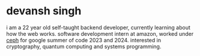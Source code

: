 # devansh singh

i am a 22 year old self-taught backend developer, currently learning about how the web works. software development intern at amazon, worked under [ceph](https://github.com/ceph) for google summer of code 2023 and 2024. interested in cryptography, quantum computing and systems programming.
